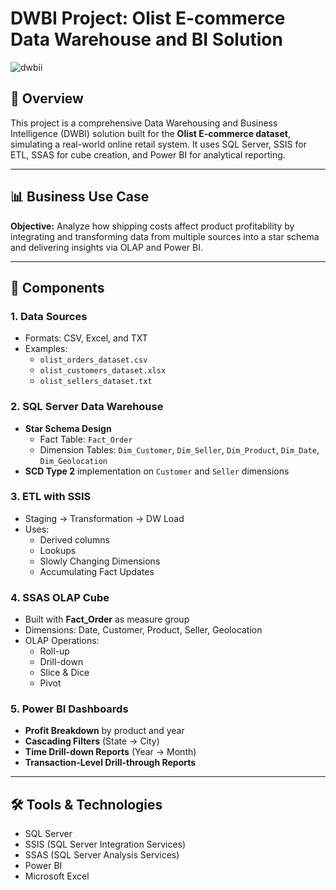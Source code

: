 # DWBI Project: Olist E-commerce Data Warehouse and BI Solution

![dwbii](https://github.com/user-attachments/assets/c6920c2c-9a5a-49c2-9661-103de1c29804)


## 📌 Overview

This project is a comprehensive Data Warehousing and Business Intelligence (DWBI) solution built for the **Olist E-commerce dataset**, simulating a real-world online retail system. It uses SQL Server, SSIS for ETL, SSAS for cube creation, and Power BI for analytical reporting.

---

## 📊 Business Use Case

**Objective:** Analyze how shipping costs affect product profitability by integrating and transforming data from multiple sources into a star schema and delivering insights via OLAP and Power BI.

---

## 📁 Components

### 1. **Data Sources**
- Formats: CSV, Excel, and TXT
- Examples:
  - `olist_orders_dataset.csv`
  - `olist_customers_dataset.xlsx`
  - `olist_sellers_dataset.txt`

### 2. **SQL Server Data Warehouse**
- **Star Schema Design**
  - Fact Table: `Fact_Order`
  - Dimension Tables: `Dim_Customer`, `Dim_Seller`, `Dim_Product`, `Dim_Date`, `Dim_Geolocation`
- **SCD Type 2** implementation on `Customer` and `Seller` dimensions

### 3. **ETL with SSIS**
- Staging → Transformation → DW Load
- Uses:
  - Derived columns
  - Lookups
  - Slowly Changing Dimensions
  - Accumulating Fact Updates

### 4. **SSAS OLAP Cube**
- Built with **Fact_Order** as measure group
- Dimensions: Date, Customer, Product, Seller, Geolocation
- OLAP Operations:
  - Roll-up
  - Drill-down
  - Slice & Dice
  - Pivot

### 5. **Power BI Dashboards**
- **Profit Breakdown** by product and year
- **Cascading Filters** (State → City)
- **Time Drill-down Reports** (Year → Month)
- **Transaction-Level Drill-through Reports**

---

## 🛠 Tools & Technologies

- SQL Server
- SSIS (SQL Server Integration Services)
- SSAS (SQL Server Analysis Services)
- Power BI
- Microsoft Excel






